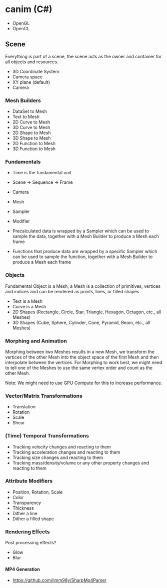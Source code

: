 # canim (C#)

- OpenGL
- OpenCL

## Scene

Everything is part of a scene, the scene acts as the owner and container for all objects and resources.

- 3D Coordinate System
- Camera space
- XY plane (default)
- Camera

### Mesh Builders

- DataSet to Mesh
- Text to Mesh
- 2D Curve to Mesh
- 3D Curve to Mesh
- 2D Shape to Mesh
- 3D Shape to Mesh
- 2D Function to Mesh
- 3D Function to Mesh

### Fundamentals

- Time is the fundamental unit
- Scene -> Sequence -> Frame
- Camera
- Mesh
- Sampler
- Modifier

- Precalculated data is wrapped by a Sampler which can be used to sample the data, together with a Mesh Builder to produce a Mesh each frame
- Functions that produce data are wrapped by a specific Sampler which can be used to sample the function, together with a Mesh Builder to produce a Mesh each frame

### Objects

Fundamental Object is a Mesh, a Mesh is a collection of primitives, vertices and indices and can be rendered as points, lines, or filled shapes

- Text is a Mesh
- Curve is a Mesh
- 2D Shapes (Rectangle, Circle, Star, Triangle, Hexagon, Octagon, etc., all Meshes)
- 3D Shapes (Cube, Sphere, Cylinder, Cone, Pyramid, Beam, etc., all Meshes)

### Morphing and Animation

Morphing between two Meshes results in a new Mesh, we transform the vertices of the other Mesh into the object space of the first Mesh and then interpolate between the vertices.
For Morphing to work best, we might need to tell one of the Meshes to use the same vertex order and count as the other Mesh.

Note: We might need to use GPU Compute for this to increase performance.

### Vector/Matrix Transformations

- Translation
- Rotation
- Scale
- Shear

### (Time) Temporal Transformations

- Tracking velocity changes and reacting to them
- Tracking acceleration changes and reacting to them
- Tracking size changes and reacting to them
- Tracking mass/density/volume or any other property changes and reacting to them

### Attribute Modifiers

- Position, Rotation, Scale
- Color
- Transparency
- Thickness
- Dither a line
- Dither a filled shape

### Rendering Effects

Post processing effects?

- Glow
- Blur

#### MP4 Generation

- https://github.com/jimm98y/SharpMp4Parser
